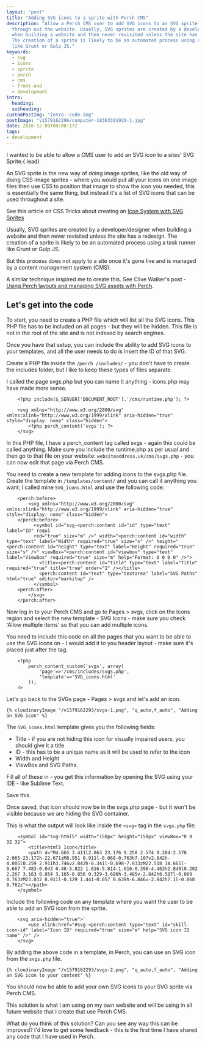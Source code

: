 ```yaml
---
layout: "post"
title: "Adding SVG icons to a sprite with Perch CMS"
description: "Allow a Perch CMS user to add SVG icons to an SVG sprite and use them
  through out the website. Usually, SVG sprites are created by a developer/designer
  when building a website and then never revisited unless the site has a redesign.
  The creation of a sprite is likely to be an automated process using a task runner
  like Grunt or Gulp JS."
keywords:
  - svg
  - icons
  - sprite
  - perch
  - cms
  - front-end
  - development
intro:
  heading:
  subheading:
customPostImg: "intro--code-img"
postImage: "v1579162296/computer-18363301920-1.jpg"
date: 2016-12-09T09:00:17Z
tags:
- development
---
```

I wanted to be able to allow a CMS user to add an SVG icon to a sites' SVG Sprite.{.lead}

An SVG sprite is the new way of doing image sprites, like the old way of doing CSS image sprites - where you would put all your icons on one image files then use CSS to position that image to show the icon you needed, this is essentially the same thing, but instead it's a list of SVG icons that can be used throughout a site.

See this article on CSS Tricks about creating an [Icon System with SVG Sprites](https://css-tricks.com/svg-sprites-use-better-icon-fonts/ "Icon System with SVG Sprites")

Usually, SVG sprites are created by a developer/designer when building a website and then never revisited unless the site has a redesign. The creation of a sprite is likely to be an automated process using a task runner like Grunt or Gulp JS.

But this process does not apply to a site once it's gone live and is managed by a content management system (CMS).

A similar technique inspired me to create this. See Clive Walker's post - [Using Perch layouts and managing SVG assets with Perch](http://www.cvwdesign.com/blog/using-perch-layouts-and-managing-svg-assets-with-perch "Using Perch layouts and managing SVG assets with Perch ").

## Let's get into the code

To start, you need to create a PHP file which will list all the SVG icons. This PHP file has to be  included on all pages - but they will be hidden. This file is not in the root of the site and is not indexed by search engines.

Once you have that setup, you can include the ability to add SVG icons to your templates, and all the user needs to do is insert the ID of that SVG.

Create a PHP file inside the `/perch /includes/` - you don't have to create the includes folder, but I like to keep these types of files separate.

I called the page svgs.php but you can name it anything - icons.php may have made more sense.
```
    <?php include($_SERVER['DOCUMENT_ROOT'].'/cms/runtime.php'); ?>
    
    <svg xmlns="http://www.w3.org/2000/svg" xmlns:xlink="http://www.w3.org/1999/xlink" aria-hidden="true" style="display: none" class="hidden">
        <?php perch_content('svgs'); ?>
    </svg>
```
In this PHP file, I have a perch_content tag called svgs - again this could be called anything. Make sure you include the runtime.php as per usual and then go to that file on your website: `websiteaddress.uk/cms/svgs.php` - you can now edit that page via Perch CMS.

You need to create a new template for adding icons to the svgs.php file. Create the template in `/templates/content/` and you can call it anything you want; I called mine `SVG_icons.html` and use the following code:
```
    <perch:before>
        <svg xmlns="http://www.w3.org/2000/svg" xmlns:xlink="http://www.w3.org/1999/xlink" aria-hidden="true" style="display: none" class="hidden">
    </perch:before>
          <symbol id="svg-<perch:content id="id" type="text" label="ID" requi
          red="true" size="m" />" width="<perch:content id="width" type="text" label="Width" required="true" size="s" />" height="<perch:content id="height" type="text" label="Height" required="true" size="s" />" viewBox="<perch:content id="viewbox" type="text" label="ViewBox" required="true" size="m" help="Format: 0 0 0 0" />">
            <title><perch:content id="title" type="text" label="Title" required="true" title="true" order="1" /></title>
            <perch:content id="text" type="textarea" label="SVG Paths" html="true" editor="markitup" />
          </symbol>
    <perch:after>
        </svg>
    </perch:after>
```
Now log in to your Perch CMS and go to Pages > svgs, click on the Icons region and select the new template - SVG Icons - make sure you check 'Allow multiple items' so that you can add multiple icons.

You need to include this code on all the pages that you want to be able to use the SVG icons on - I would add it to you header layout - make sure it's placed just after the <body> tag.
```
    <?php
        perch_content_custom('svgs', array(
            'page'=>'/cms/includes/svgs.php',
            'template'=>'SVG_icons.html'
        ));
    ?>
```
Let's go back to the SVGs page - Pages > svgs and let's add an icon.

`{% cloudinaryImage "/v1579162293/svgs-1.png", "q_auto,f_auto", "Adding an SVG icon" %}`

The `SVG_icons.html` template gives you the following fields:

* Title - if you are not hiding this icon for visually impaired users, you should give it a title
* ID - this has to be a unique name as it will be used to refer to the icon
* Width and Height
* ViewBox and SVG Paths.

Fill all of these in - you get this information by opening the SVG using your IDE - like Sublime Text.

Save this.

Once saved, that icon should now be in the svgs.php page - but it won't be visible because we are hiding the SVG container.

This is what the output will look like inside the `<svg>` tag in the `svgs.php` file:
```
    <symbol id="svg-html5" width="150px" height="150px" viewBox="0 0 32 32">
        <title>html5 Icon</title>
        <path d="M4.665 3.411l2.063 23.176 9.258 2.574 9.284-2.578 2.065-23.172h-22.671zM8.951 8.911l-0.068-0.763h7.107v2.842h-4.005l0.259 2.911h3.746v2.842h-6.341l-0.698-7.833zM22.518 14.665l-0.667 7.483-0.043 0.48-5.822 1.616-5.814-1.616-0.398-4.463h2.849l0.202 2.267 3.163 0.854 3.165-0.856 0.329-3.686h-3.485v-2.842h6.587l-0.069 0.763zM23.032 8.911l-0.129 1.441-0.057 0.639h-6.846v-2.842h7.1l-0.068 0.762z"></path>
    </symbol>
```
Include the following code on any template where you want the user to be able to add an SVG icon from the sprite.
```
    <svg aria-hidden="true">`
        <use xlink:href="#svg-<perch:content type="text" id="skill-icon-id" label="Icon ID" required="true" size="m" help="SVG icon ID name" />" />
    </svg>
```
By adding the above code in a template, in Perch, you can use an SVG icon from the `svgs.php` file.

`{% cloudinaryImage "/v1579162293/svgs-2.png", "q_auto,f_auto", "Adding an SVG icon to your content" %}`

You should now be able to add your own SVG icons to your SVG sprite via Perch CMS.

This solution is what I am using on my own website and will be using in all future website that I create that use Perch CMS.

What do you think of this solution? Can you see any way this can be improved? I'd love to get some feedback - this is the first time I have shared any code that I have used in Perch.
